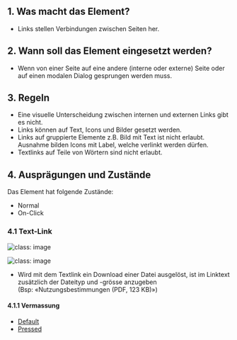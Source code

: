 ## 1. Was macht das Element?
*   Links stellen Verbindungen zwischen Seiten her.

## 2. Wann soll das Element eingesetzt werden?
*   Wenn von einer Seite auf eine andere (interne oder externe) Seite oder auf einen modalen Dialog gesprungen werden muss.

## 3. Regeln
*   Eine visuelle Unterscheidung zwischen internen und externen Links gibt es nicht.
*   Links können auf Text, Icons und Bilder gesetzt werden.
*   Links auf gruppierte Elemente z.B. Bild mit Text ist nicht erlaubt. Ausnahme bilden Icons mit Label, welche verlinkt werden dürfen.
*   Textlinks auf Teile von Wörtern sind nicht erlaubt.

## 4. Ausprägungen und Zustände
Das Element hat folgende Zustände:
*   Normal
*   On-Click

### 4.1 Text-Link
![](https://raw.githubusercontent.com/sbb-design-systems/sbb-design-system/master/mobile/elements/link/images/ME07_default.png 'class: image')

![](https://raw.githubusercontent.com/sbb-design-systems/sbb-design-system/master/mobile/elements/link/images/ME07_pressed.png 'class: image')

*   Wird mit dem Textlink ein Download einer Datei ausgelöst, ist im Linktext zusätzlich der Dateityp und -grösse anzugeben (Bsp: «Nutzungsbestimmungen (PDF, 123 KB)»)

#### 4.1.1 Vermassung
*   [Default](https://sbb.invisionapp.com/d/main#/console/14051805/313166953/inspect)
*   [Pressed](https://sbb.invisionapp.com/d/main#/console/14051805/313229755/inspect)
